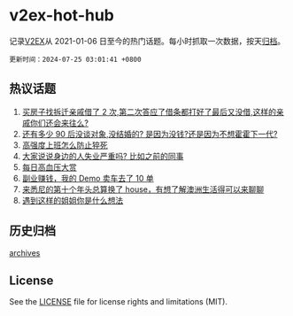 # v2ex-hot-hub

 记录[V2EX](https://www.v2ex.com/)从 2021-01-06 日至今的热门话题。每小时抓取一次数据，按天[归档](archives)。

`更新时间：2024-07-25 03:01:41 +0800`

## 热议话题

1. [买房子找拆迁亲戚借了 2 次,第二次答应了借条都打好了最后又没借,这样的亲戚你们还会来往么?](https://www.v2ex.com/t/1059724)
1. [还有多少 90 后没谈对象,没结婚的? 是因为没钱?还是因为不想霍霍下一代?](https://www.v2ex.com/t/1059602)
1. [高强度上班怎么防止猝死](https://www.v2ex.com/t/1059663)
1. [大家说说身边的人失业严重吗? 比如之前的同事](https://www.v2ex.com/t/1059616)
1. [每日高血压大赏](https://www.v2ex.com/t/1059652)
1. [副业赚钱，我的 Demo 卖车去了 10 单](https://www.v2ex.com/t/1059596)
1. [来悉尼的第十个年头总算换了 house，有想了解澳洲生活得可以来聊聊](https://www.v2ex.com/t/1059578)
1. [遇到这样的姐姐你是什么想法](https://www.v2ex.com/t/1059601)

## 历史归档

[archives](archives)

## License

See the [LICENSE](LICENSE) file for license rights and limitations (MIT).

